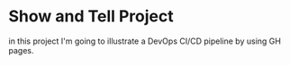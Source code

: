 # Show and Tell Project

in this project I'm going to illustrate a DevOps CI/CD pipeline by using GH pages.


